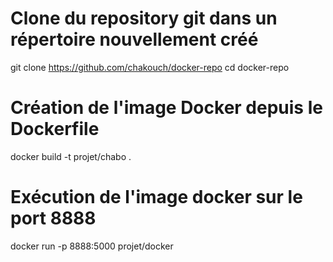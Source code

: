 #

# Clone du repository git dans un répertoire nouvellement créé
git clone https://github.com/chakouch/docker-repo
cd docker-repo

# Création de l'image Docker depuis le Dockerfile
docker build -t projet/chabo .
# Exécution de l'image docker sur le port 8888
docker run -p 8888:5000 projet/docker
